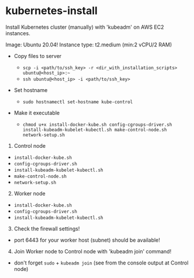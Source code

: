 # kubernetes-install
Install Kubernetes cluster (manually) with 'kubeadm' on AWS EC2 instances.

Image: Ubuntu 20.04!
Instance type: t2.medium (min:2 vCPU/2 RAM)

- Copy files to server
  - `scp -i <path/to/ssh_key> -r <dir_with_installation_scripts> ubuntu@<host_ip>:~`
  - `ssh ubuntu@<host_ip> -i <path/to/ssh_key>`

- Set hostname
  - `sudo hostnamectl set-hostname kube-control`
- Make it executable
  - `chmod u+x install-docker-kube.sh config-cgroups-driver.sh install-kubeadm-kubelet-kubectl.sh make-control-node.sh network-setup.sh`

1. Control node
- `install-docker-kube.sh`
- `config-cgroups-driver.sh`
- `install-kubeadm-kubelet-kubectl.sh`
- `make-control-node.sh`
- `network-setup.sh`
2. Worker node 
- `install-docker-kube.sh`
- `config-cgroups-driver.sh`
- `install-kubeadm-kubelet-kubectl.sh`
3. Check the firewall settings!
- port 6443 for your worker host (subnet) should be available!
4. Join Worker node to Control node with 'kubeadm join' command!
- don't forget `sudo` + `kubeadm join` (see from the console output at Control node)
